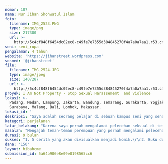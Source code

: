 ```yaml
---
nomor: 107
nama: Nur Jihan Shohwatul Islam
foto:
  filename: IMG_2523.PNG
  type: image/png
  size: 217380
  url: >-
    http://5c4cf848f6454dc02ec8-c49fe7e7355d384845270f4a7a0a7aa1.r53.cf2.rackcdn.com/d74ad224-6f1f-4f61-bcd7-e4a52cc94803/IMG_2523.PNG
seni: seni_rupa
pengalaman: 4 tahun
website: 'https://jihanstreet.wordpress.com'
sosmed: '@jihanstreet'
file:
  filename: IMG_2524.JPG
  type: image/jpeg
  size: 1407287
  url: >-
    http://5c4cf848f6454dc02ec8-c49fe7e7355d384845270f4a7a0a7aa1.r53.cf2.rackcdn.com/21154229-a720-4d00-9883-fa88432ca8cd/IMG_2524.JPG
proyek: I Am Not Property - Stop Sexual Harassememt  and Violence
lokasi: >-
  Padang, Medan, Lampung, Jakarta, Bandung, semarang, Surakarta, Yogjakarta,
  Surabaya, Malang, Bali, Lombok, Makassar.
lokasi_id: ''
deskripsi: "Saya adalah seorang pelajar di sebuah kampus seni yang senang melakukan perjalanan seorang diri. Karena kesenangan saya tersebut saya sempat beberapa kali mengalami pelecehan seksual di angkutan umum. Perempuan tidak akan pernah merasa aman karena ingin menjadi dirinya sendiri. Begitu pula yang saya alami. Banyak sekali orang-orang diluaran sana yang berpandangan bahwa perempuan yang suka pergi sendiri, keluar malam-malam, perokok dan suka minum minuman beralkohol berarti dia nakal. Tubuhnya bebas dijamah dan dinikmati. \r\n\"Siapa suruh pakai pakaian yang terbuka!! Siapa suruh bajunya nggak sopan!!\" Pernyataan demikian yang sering sekali saya dengar sehingga membuat saya terus gelisah, yang sayangnya pernyataan tersebut tidak hanya jeluar dari mulut laki-laki tetapi dari perempuan kepada perempuan lain. \r\nDengan adanya proyek ini saya berharap dapat meneliti dan mengumpulkan data yang akurat mengenai cerita pengalaman pelecehan/ kekerasan seksual yang menimpa perempuan. Proyek ini juga merupakan sebuah bentuk perlawanan bahwa perempuan punya hak kuasa atas dirinya. Bahwa tubuhnya adalah otoritasnya. Bukan semata-mata properti yang bisa dijamah dan dinikmati seenaknya yang kemudian dapat divisualkan dalam bentuk komik, stencil, juga wheatpaste. \r\n"
kategori: perjalanan
latar_belakang: "Karena saya pernah mengalamai pelecehan seksual di tempat umum berupa buah dada saya hampir diremas oleh salah seorang kenek bus AKAP ketika saya melakukan perjalanan. Dan saya yakin diluar sana masih banyak teman-teman perempuan yang juga pernah tertimpa hal yang sama namun lebih memilih bungkam karena menganggap pelecehan / kekerasan seksual yang dialami merupakan sebuah aib yang tabu untuk diceritakan.\r\nKarena diluaran sana masih banyak yang mempersalahkan perempuan yang tidak berjilbab, memakai celana pendek, baju yang katanya mengundang syahwat. Meskipun jelas-jelas perempuan tersebut menjadi korban pelecehan / kekerasan seksual oknum pemuja nafsu binatang dan penyembah selangkangan. \r\nBerjilbab atau tidak. Bergamis atau tidak. Celana panjang atau pendek wanita akan tetap menjadi korban pelecehan dan kekerasan seksual. \r\n"
masalah: "Mengajak teman-teman perempuan yang pernah mengalami pelecehan/ kekerasa seksual diluaran sana untuk tidak lagi bungkam. Dan sadar bahwa perempuan memiliki hak otoritas penuh terhadap hidup dan dirinya. \r\nMengajak untuk lebih perduli dan saling jaga kepada teman atau kerabat yang pernah mengalami tidak pelecehan / kekerasan seksual."
durasi: 9 bulan
sukses: "1. 5 cerita yang akan divisualkan menjadi komik.\r\n2. Buku dokumentasi pelecehan / kekerasan seksual terhadap wanita (termasuk 5 cerita yang divisualkan menjadi komik)\r\n3. Tour karya stencil dan wheatpaste yang akan dilakukan di beberapa kota.\r\n"
dana: '150'
layout: hibahcme
submission_id: 5a64b906e8e09e0198565cc6
---
```


